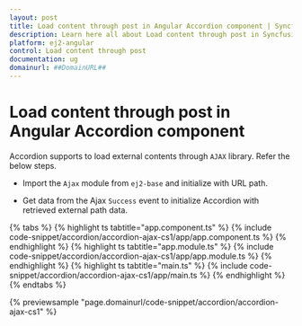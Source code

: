 ```yaml
---
layout: post
title: Load content through post in Angular Accordion component | Syncfusion
description: Learn here all about Load content through post in Syncfusion Angular Accordion component of Syncfusion Essential JS 2 and more.
platform: ej2-angular
control: Load content through post 
documentation: ug
domainurl: ##DomainURL##
---
```


# Load content through post in Angular Accordion component

Accordion supports to load external contents through `AJAX` library. Refer the below steps.

* Import the `Ajax` module from `ej2-base` and initialize with URL path.

* Get data from the Ajax `Success` event to initialize Accordion with retrieved external path data.

{% tabs %}
{% highlight ts tabtitle="app.component.ts" %}
{% include code-snippet/accordion/accordion-ajax-cs1/app/app.component.ts %}
{% endhighlight %}
{% highlight ts tabtitle="app.module.ts" %}
{% include code-snippet/accordion/accordion-ajax-cs1/app/app.module.ts %}
{% endhighlight %}
{% highlight ts tabtitle="main.ts" %}
{% include code-snippet/accordion/accordion-ajax-cs1/app/main.ts %}
{% endhighlight %}
{% endtabs %}
  
{% previewsample "page.domainurl/code-snippet/accordion/accordion-ajax-cs1" %}